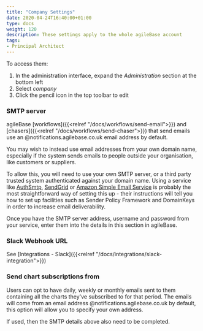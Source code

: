 ```yaml
---
title: "Company Settings"
date: 2020-04-24T16:40:00+01:00
type: docs
weight: 120
description: These settings apply to the whole agileBase account
tags:
- Principal Architect
---
```

To access them:
1. In the administration interface, expand the _Administration_ section at the bottom left
2. Select _company_
3. Click the pencil icon in the top toolbar to edit

### SMTP server
agileBase [workflows]({{<relref "/docs/workflows/send-email">}}) and [chasers]({{<relref "/docs/workflows/send-chaser">}}) that send emails use an @notifications.agilebase.co.uk email address by default.

You may wish to instead use email addresses from your own domain name, especially if the system sends emails to people outside your organisation, like customers or suppliers.

To allow this, you will need to use your own SMTP server, or a third party trusted system authenticated against your domain name. Using a service like [AuthSmtp](http://www.authsmtp.com/), [SendGrid](http://www.sendgrid.com/) or [Amazon Simple Email Service](https://aws.amazon.com/ses/) is probably the most straightforward way of setting this up - their instructions will tell you how to set up facilities such as Sender Policy Framework and DomainKeys in order to increase email deliverability.

Once you have the SMTP server address, username and password from your service, enter them into the details in this section in agileBase.

### Slack Webhook URL
See [Integrations - Slack]({{<relref "/docs/integrations/slack-integration">}})

### Send chart subscriptions from
Users can opt to have daily, weekly or monthly emails sent to them containing all the charts they've subscribed to for that period. The emails will come from an email address @notifications.agilebase.co.uk by default, this option will allow you to specify your own address.

If used, then the SMTP details above also need to be completed.
